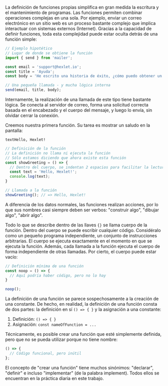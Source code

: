 
La definición de funciones propias simplifica en gran medida la escritura y el mantenimiento de programas. Las funciones permiten combinar operaciones complejas en una sola. Por ejemplo, enviar un correo electrónico en un sitio web es un proceso bastante complejo que implica interactuar con sistemas externos (Internet). Gracias a la capacidad de definir funciones, toda esta complejidad puede estar oculta detrás de una función simple:

```javascript
// Ejemplo hipotético
// Lugar de donde se obtiene la función
import { send } from 'mailer';

const email = 'support@hexlet.io';
const title = 'Ayuda';
const body = 'He escrito una historia de éxito, ¿cómo puedo obtener un descuento?';

// Una pequeña llamada - y mucha lógica interna
send(email, title, body);
```

Internamente, la realización de una llamada de este tipo tiene bastante lógica. Se conecta al servidor de correo, forma una solicitud correcta basada en el encabezado y el cuerpo del mensaje, y luego lo envía, sin olvidar cerrar la conexión.

Creemos nuestra primera función. Su tarea es mostrar un saludo en la pantalla:

```textHello, Hexlet!```

```javascript
// Definición de la función
// La definición no llama ni ejecuta la función
// Sólo estamos diciendo que ahora existe esta función
const showGreeting = () => {
  // Dentro del cuerpo, se indentan 2 espacios para facilitar la lectura
  const text = 'Hello, Hexlet!';
  console.log(text);
}

// Llamada a la función
showGreeting(); // => Hello, Hexlet!
```

A diferencia de los datos normales, las funciones realizan acciones, por lo que sus nombres casi siempre deben ser verbos: "construir algo", "dibujar algo", "abrir algo".

Todo lo que se describe dentro de las llaves `{}` se llama cuerpo de la función. Dentro del cuerpo se puede escribir cualquier código. Considéralo como un pequeño programa independiente, un conjunto de instrucciones arbitrarias. El cuerpo se ejecuta exactamente en el momento en que se ejecuta la función. Además, cada llamada a la función ejecuta el cuerpo de forma independiente de otras llamadas. Por cierto, el cuerpo puede estar vacío:

```javascript
// Definición mínima de una función
const noop = () => {
  // Aquí podría haber código, pero no lo hay
}

noop();
```

La definición de una función se parece sospechosamente a la creación de una constante. De hecho, en realidad, la definición de una función consta de dos partes: la definición en sí `() => { }` y la asignación a una constante:

1. Definición: `() => { }`
2. Asignación: `const nameOfFunction = ...`

Técnicamente, es posible crear una función que esté simplemente definida, pero que no se pueda utilizar porque no tiene nombre:

```javascript
() => {
  // Código funcional, pero inútil
};
```

El concepto de "crear una función" tiene muchos sinónimos: "declarar", "definir" e incluso "implementar" (de la palabra implement). Todos ellos se encuentran en la práctica diaria en este trabajo.
